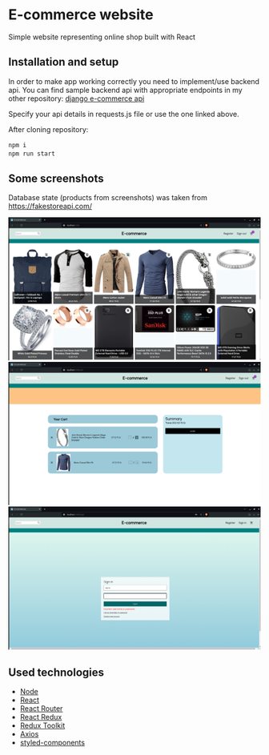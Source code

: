 # E-commerce website

Simple website representing online shop built with React

## Installation and setup

In order to make app working correctly you need to implement/use backend api. You can find sample backend api with appropriate endpoints in my other repository: [django e-commerce api](https://github.com/fabiangro/django-e-commerce-api)

Specify your api details in requests.js file or use the one linked above.

After cloning repository:
```bash
npm i
npm run start
```
## Some screenshots
Database state (products from screenshots) was taken from https://fakestoreapi.com/

<img src="screenshots/scr1.png">
<img src="screenshots/scr2.png">
<img src="screenshots/scr3.png">

## Used technologies
* [Node](https://nodejs.org/en)
* [React](https://react.dev/)
* [React Router](https://reactrouter.com/en/main)
* [React Redux](https://react-redux.js.org/)
* [Redux Toolkit](https://redux-toolkit.js.org/)
* [Axios](https://www.npmjs.com/package/axios)
* [styled-components](https://styled-components.com/)
